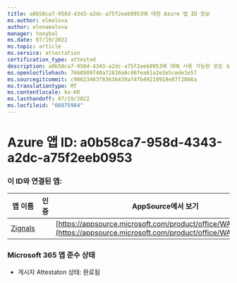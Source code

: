 ```yaml
---
title: a0b58ca7-958d-4343-a2dc-a75f2eeb0953에 대한 Azure 앱 ID 정보
ms.author: elmalova
author: elenamalova
manager: tonybal
ms.date: 07/19/2022
ms.topic: article
ms.service: attestation
certification_type: attested
description: a0b58ca7-958d-4343-a2dc-a75f2eeb0953에 대해 사용 가능한 모든 보안 및 규정 준수 정보입니다.
ms.openlocfilehash: 7668909740a72830a6c46fea61a2e2e5cede1e57
ms.sourcegitcommit: c98623463f83636439af4fb49219918e87f2086a
ms.translationtype: MT
ms.contentlocale: ko-KR
ms.lasthandoff: 07/19/2022
ms.locfileid: "66875984"
---
```

# <a name="azure-app-id-a0b58ca7-958d-4343-a2dc-a75f2eeb0953"></a>Azure 앱 ID: a0b58ca7-958d-4343-a2dc-a75f2eeb0953


### <a name="apps-associated-with-this-id"></a>이 ID와 연결된 앱:
| **앱 이름** | **인증** | **AppSource에서 보기** |
|--------------|---------------|-----------------------|
| [Zignals](../forward/WA200003201.md) |  | [https://appsource.microsoft.com/product/office/WA200003201](https://appsource.microsoft.com/product/office/WA200003201) |

### <a name="microsoft-365-app-compliance-status"></a>Microsoft 365 앱 준수 상태
- 게시자 Attestaton 상태: 완료됨
